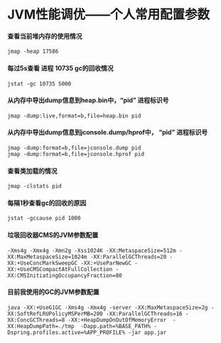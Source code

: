 # JVM性能调优——个人常用配置参数

#### 查看当前堆内存的使用情况

```text
jmap -heap 17586
```

#### 每过5s查看 进程 10735 gc的回收情况

```text
jstat -gc 10735 5000
```

#### 从内存中导出dump信息到heap.bin中，“pid” 进程标识号

```text
jmap -dump:live,format=b,file=heap.bin pid
```

#### 从内存中导出dump信息到jconsole.dump/hprof中， “pid” 进程标识号

```text
jmap -dump:format=b,file=jconsole.dump pid
jmap -dump:format=b,file=jconsole.hprof pid
```

#### 查看类加载的情况

```text
jmap -clstats pid
```

#### 每隔1秒查看gc的回收的原因

```text
jstat -gccause pid 1000
```

#### 垃圾回收器CMS的JVM参数配置

```text
-Xms4g -Xmx4g -Xmn2g -Xss1024K -XX:MetaspaceSize=512m -XX:MaxMetaspaceSize=1024m -XX:ParallelGCThreads=20 -XX:+UseConcMarkSweepGC -XX:+UseParNewGC -XX:+UseCMSCompactAtFullCollection -XX:CMSInitiatingOccupancyFraction=80
```

#### 目前我使用的GC的JVM参数配置

```text
java -XX:+UseG1GC -Xms4g -Xmx4g -server -XX:MaxMetaspaceSize=2g -XX:SoftRefLRUPolicyMSPerMB=200 -XX:ParallelGCThreads=16 -XX:ConcGCThreads=8 -XX:+HeapDumpOnOutOfMemoryError  -XX:HeapDumpPath=./tmp  -Dapp.path=%BASE_PATH% -Dspring.profiles.active=%APP_PROFILE% -jar app.jar
```








